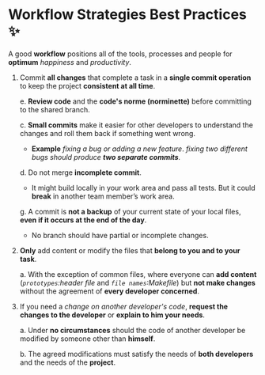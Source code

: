 # Workflow Strategies Best Practices :sparkles:

A good **workflow** positions all of the tools, processes and people for **optimum** *happiness* and *productivity*.

1. Commit **all changes** that complete a task in a **single commit operation** to keep the project **consistent at all time**.

   e. **Review code** and the **code's norme (norminette)** before committing to the shared branch.

   c. **Small commits** make it easier for other developers to understand the changes and roll them back if something went wrong.
   
      * **Example** *fixing a bug or adding a new feature*. *fixing two different bugs should produce **two separate commits**.*

   d. Do not merge **incomplete commit**.
   
      * It might build locally in your work area and pass all tests. But it could **break** in another team member’s work area.
   
   g. A commit is **not a backup** of your current state of your local files, **even if it occurs at the end of the day**.
   
      * No branch should have partial or incomplete changes.

2. **Only** add content or modify the files that **belong to you and to your task**.

   a. With the exception of common files, where everyone can **add content** (*`prototypes`:header file* and *`file names`:Makefile*) but **not make changes** without the agreement of **every developer concerned**.

3. If you need a *change on another developer's code*, **request the changes to the developer** or **explain to him your needs**.

   a. Under **no circumstances** should the code of another developer be modified by someone other than **himself**.
   
   b. The agreed modifications must satisfy the needs of **both developers** and the needs of the **project**.
